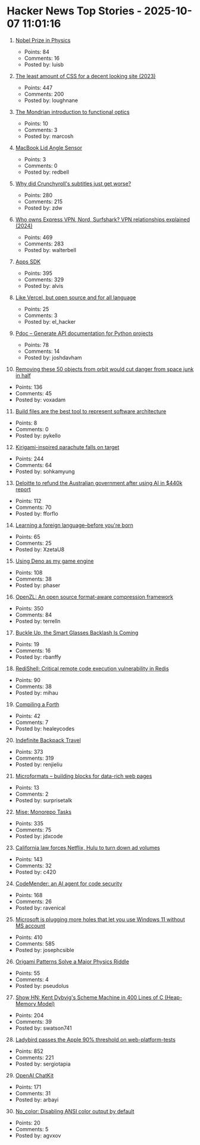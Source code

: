 # Hacker News Top Stories - 2025-10-07 11:01:16

1. [Nobel Prize in Physics](https://www.nobelprize.org/prizes/physics/2025/popular-information/)
   - Points: 84
   - Comments: 16
   - Posted by: luisb

2. [The least amount of CSS for a decent looking site (2023)](https://thecascade.dev/article/least-amount-of-css/)
   - Points: 447
   - Comments: 200
   - Posted by: loughnane

3. [The Mondrian introduction to functional optics](http://marcosh.github.io/post/2025/10/07/the-mondrian-introduction-to-functional-optics.html)
   - Points: 10
   - Comments: 3
   - Posted by: marcosh

4. [MacBook Lid Angle Sensor](https://github.com/samhenrigold/LidAngleSensor)
   - Points: 3
   - Comments: 0
   - Posted by: redbell

5. [Why did Crunchyroll's subtitles just get worse?](https://animebythenumbers.substack.com/p/worse-crunchyroll-subtitles)
   - Points: 280
   - Comments: 215
   - Posted by: zdw

6. [Who owns Express VPN, Nord, Surfshark? VPN relationships explained (2024)](https://windscribe.com/blog/the-vpn-relationship-map/)
   - Points: 469
   - Comments: 283
   - Posted by: walterbell

7. [Apps SDK](https://developers.openai.com/apps-sdk/)
   - Points: 395
   - Comments: 329
   - Posted by: alvis

8. [Like Vercel, but open source and for all language](https://github.com/hunvreus/devpush)
   - Points: 25
   - Comments: 3
   - Posted by: el_hacker

9. [Pdoc – Generate API documentation for Python projects](https://pdoc.dev/)
   - Points: 78
   - Comments: 14
   - Posted by: joshdavham

10. [Removing these 50 objects from orbit would cut danger from space junk in half](https://arstechnica.com/space/2025/10/everyone-but-china-has-pretty-much-stopped-littering-in-low-earth-orbit/)
   - Points: 136
   - Comments: 45
   - Posted by: voxadam

11. [Build files are the best tool to represent software architecture](https://blogsystem5.substack.com/p/you-are-holding-build-files-wrong)
   - Points: 8
   - Comments: 0
   - Posted by: pykello

12. [Kirigami-inspired parachute falls on target](https://physicsworld.com/a/kirigami-inspired-parachute-falls-on-target/)
   - Points: 244
   - Comments: 64
   - Posted by: sohkamyung

13. [Deloitte to refund the Australian government after using AI in $440k report](https://www.theguardian.com/australia-news/2025/oct/06/deloitte-to-pay-money-back-to-albanese-government-after-using-ai-in-440000-report)
   - Points: 112
   - Comments: 70
   - Posted by: fforflo

14. [Learning a foreign language–before you're born](https://nouvelles.umontreal.ca/en/article/2025/10/03/learning-a-foreign-language-before-you-re-born)
   - Points: 65
   - Comments: 25
   - Posted by: XzetaU8

15. [Using Deno as my game engine](https://explodi.tubatuba.net/2025/09/26/using-deno-as-my-game-engine)
   - Points: 108
   - Comments: 38
   - Posted by: phaser

16. [OpenZL: An open source format-aware compression framework](https://engineering.fb.com/2025/10/06/developer-tools/openzl-open-source-format-aware-compression-framework/)
   - Points: 350
   - Comments: 84
   - Posted by: terrelln

17. [Buckle Up, the Smart Glasses Backlash Is Coming](https://gizmodo.com/buckle-up-the-smart-glasses-backlash-is-coming-2000668213)
   - Points: 19
   - Comments: 16
   - Posted by: rbanffy

18. [RediShell: Critical remote code execution vulnerability in Redis](https://www.wiz.io/blog/wiz-research-redis-rce-cve-2025-49844)
   - Points: 90
   - Comments: 38
   - Posted by: mihau

19. [Compiling a Forth](https://healeycodes.com/compiling-a-forth)
   - Points: 42
   - Comments: 7
   - Posted by: healeycodes

20. [Indefinite Backpack Travel](https://jeremymaluf.com/onebag/)
   - Points: 373
   - Comments: 319
   - Posted by: renjieliu

21. [Microformats – building blocks for data-rich web pages](https://microformats.org)
   - Points: 13
   - Comments: 2
   - Posted by: surprisetalk

22. [Mise: Monorepo Tasks](https://github.com/jdx/mise/discussions/6564)
   - Points: 335
   - Comments: 75
   - Posted by: jdxcode

23. [California law forces Netflix, Hulu to turn down ad volumes](https://www.politico.com/news/2025/10/06/dial-it-down-california-forces-netflix-hulu-to-lower-ad-volume-00595663)
   - Points: 143
   - Comments: 32
   - Posted by: c420

24. [CodeMender: an AI agent for code security](https://deepmind.google/discover/blog/introducing-codemender-an-ai-agent-for-code-security/)
   - Points: 168
   - Comments: 26
   - Posted by: ravenical

25. [Microsoft is plugging more holes that let you use Windows 11 without MS account](https://www.theverge.com/news/793579/microsoft-windows-11-local-account-bypass-workaround-changes)
   - Points: 410
   - Comments: 585
   - Posted by: josephcsible

26. [Origami Patterns Solve a Major Physics Riddle](https://www.quantamagazine.org/origami-patterns-solve-a-major-physics-riddle-20251006/)
   - Points: 55
   - Comments: 4
   - Posted by: pseudolus

27. [Show HN: Kent Dybvig's Scheme Machine in 400 Lines of C (Heap-Memory Model)](https://gist.github.com/swatson555/8cc36d8d022d7e5cc44a5edb2c4f7d0b)
   - Points: 204
   - Comments: 39
   - Posted by: swatson741

28. [Ladybird passes the Apple 90% threshold on web-platform-tests](https://twitter.com/awesomekling/status/1974781722953953601)
   - Points: 852
   - Comments: 221
   - Posted by: sergiotapia

29. [OpenAI ChatKit](https://github.com/openai/chatkit-js)
   - Points: 171
   - Comments: 31
   - Posted by: arbayi

30. [No_color: Disabling ANSI color output by default](https://no-color.org/)
   - Points: 20
   - Comments: 5
   - Posted by: agvxov

